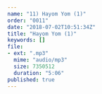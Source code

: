 ```yaml
---
name: "11) Hayom Yom (1)"
order: "0011"
date: "2018-07-02T10:51:34Z"
title: "Hayom Yom (1)"
keywords: []
file:
- ext: ".mp3"
  mime: "audio/mp3"
  size: 7350512
  duration: "5:06"
published: true
---
```

